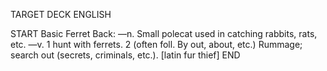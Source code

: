 TARGET DECK
ENGLISH

START
Basic
Ferret
Back: —n. Small polecat used in catching rabbits, rats, etc. —v. 1 hunt with ferrets. 2 (often foll. By out, about, etc.) Rummage; search out (secrets, criminals, etc.). [latin fur thief]
END
